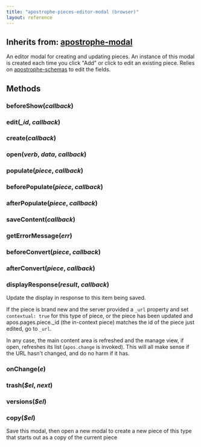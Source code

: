 ```yaml
---
title: "apostrophe-pieces-editor-modal (browser)"
layout: reference
---
```

## Inherits from: [apostrophe-modal](../apostrophe-modal/browser-apostrophe-modal.html)
An editor modal for creating and updating pieces. An instance of this modal is created
each time you click "Add" or click to edit an existing piece. Relies on
[apostrophe-schemas](../apostrophe-schemas/index.html) to edit the fields.


## Methods
### beforeShow(*callback*)

### edit(*_id*, *callback*)

### create(*callback*)

### open(*verb*, *data*, *callback*)

### populate(*piece*, *callback*)

### beforePopulate(*piece*, *callback*)

### afterPopulate(*piece*, *callback*)

### saveContent(*callback*)

### getErrorMessage(*err*)

### beforeConvert(*piece*, *callback*)

### afterConvert(*piece*, *callback*)

### displayResponse(*result*, *callback*)
Update the display in response to this item being saved.

If the piece is brand new and the server provided
a `_url` property and set `contextual: true` for this
type of piece, or the piece has been updated and
apos.pages.piece._id (the in-context piece) matches the
id of the piece just edited, go to `_url`.

In any case, the main content area is refreshed and the manage
view, if open, refreshes its list (`apos.change` is invoked).
This will all make sense if the URL hasn't changed, and do no
harm if it has.
### onChange(*e*)

### trash(*$el*, *next*)

### versions(*$el*)

### copy(*$el*)
Save this modal, then open a new modal to create a new piece of
this type that starts out as a copy of the current piece
